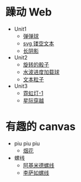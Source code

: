 # 躁动 Web

-   Unit1
    -   [弹弹球](http://sukura9527.github.io/fancy-web/弹弹球)
    -   [svg 镂空文本](http://sukura9527.github.io/fancy-web/svg镂空文本)
    -   [长阴影](http://sukura9527.github.io/fancy-web/长阴影)
-   Unit2
    -   [旋转的骰子](http://sukura9527.github.io/fancy-web/旋转的骰子)
    -   [水波进度加载球](http://sukura9527.github.io/fancy-web/水波进度加载球)
    -   [文本粒子](http://sukura9527.github.io/fancy-web/文本粒子)
-   Unit3
    -   [霓虹灯-1](http://sukura9527.github.io/fancy-web/霓虹灯-1)
    -   [星际穿越](http://sukura9527.github.io/fancy-web/星际穿越)

# 有趣的 canvas

-   piu piu piu
    -   [烟花](http://sukura9527.github.io/fancy-web/烟花)
-   螺线
    -   [阿基米德螺线](http://sukura9527.github.io/fancy-web/阿基米德螺线)
    -   [李萨如螺线](http://sukura9527.github.io/fancy-web/李萨如螺线)
